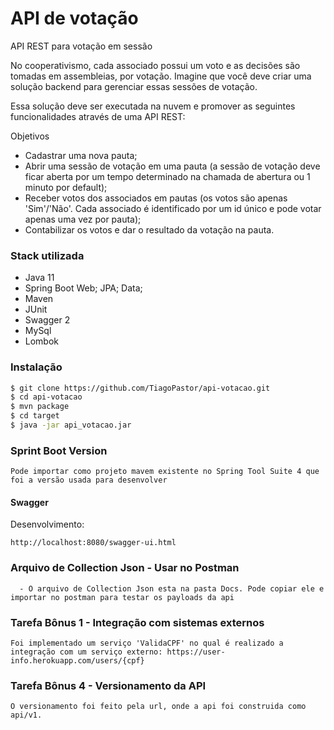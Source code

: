 # API de votação

API REST para votação em sessão

No cooperativismo, cada associado possui um voto e as decisões são tomadas em assembleias, por votação. Imagine que você deve criar uma solução backend para gerenciar essas sessões de votação.

Essa solução deve ser executada na nuvem e promover as seguintes funcionalidades através de uma API REST:


 Objetivos
  - Cadastrar uma nova pauta;
  - Abrir uma sessão de votação em uma pauta (a sessão de votação deve ficar aberta por um tempo
determinado na chamada de abertura ou 1 minuto por default);
  - Receber votos dos associados em pautas (os votos são apenas 'Sim'/'Não'. Cada associado é
identificado por um id único e pode votar apenas uma vez por pauta);
  - Contabilizar os votos e dar o resultado da votação na pauta.
### Stack utilizada

* Java 11
* Spring Boot Web; JPA; Data;
* Maven
* JUnit
* Swagger 2
* MySql
* Lombok

### Instalação

```sh
$ git clone https://github.com/TiagoPastor/api-votacao.git
$ cd api-votacao
$ mvn package
$ cd target
$ java -jar api_votacao.jar
```

### Sprint Boot Version

```
Pode importar como projeto mavem existente no Spring Tool Suite 4 que foi a versão usada para desenvolver
```

#### Swagger
Desenvolvimento:
```
http://localhost:8080/swagger-ui.html
```
### Arquivo de Collection Json - Usar no Postman

```
  - O arquivo de Collection Json esta na pasta Docs. Pode copiar ele e importar no postman para testar os payloads da api
```

### Tarefa Bônus 1 - Integração com sistemas externos

```
Foi implementado um serviço 'ValidaCPF' no qual é realizado a integração com um serviço externo: https://user-info.herokuapp.com/users/{cpf}

```

### Tarefa Bônus 4 - Versionamento da API

```
O versionamento foi feito pela url, onde a api foi construida como api/v1.

```

